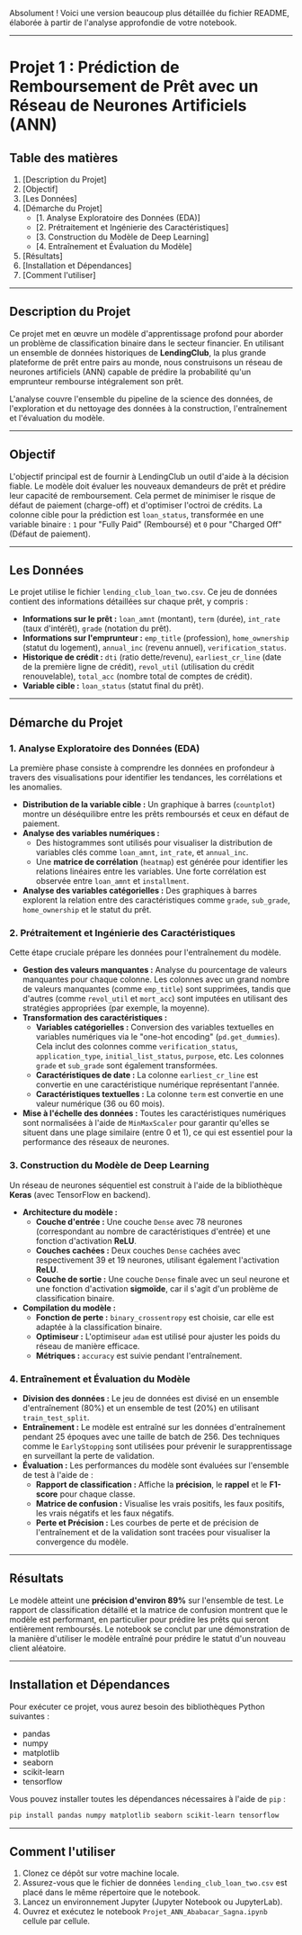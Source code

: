 Absolument \! Voici une version beaucoup plus détaillée du fichier README, élaborée à partir de l'analyse approfondie de votre notebook.

-----

# **Projet 1 : Prédiction de Remboursement de Prêt avec un Réseau de Neurones Artificiels (ANN)**

## **Table des matières**

1.  [Description du Projet]
2.  [Objectif]
3.  [Les Données]
4.  [Démarche du Projet]
      - [1. Analyse Exploratoire des Données (EDA)]
      - [2. Prétraitement et Ingénierie des Caractéristiques]
      - [3. Construction du Modèle de Deep Learning]
      - [4. Entraînement et Évaluation du Modèle]
5.  [Résultats]
6.  [Installation et Dépendances]
7.  [Comment l'utiliser]

-----

## **Description du Projet**

Ce projet met en œuvre un modèle d'apprentissage profond pour aborder un problème de classification binaire dans le secteur financier. En utilisant un ensemble de données historiques de **LendingClub**, la plus grande plateforme de prêt entre pairs au monde, nous construisons un réseau de neurones artificiels (ANN) capable de prédire la probabilité qu'un emprunteur rembourse intégralement son prêt.

L'analyse couvre l'ensemble du pipeline de la science des données, de l'exploration et du nettoyage des données à la construction, l'entraînement et l'évaluation du modèle.

-----

## **Objectif**

L'objectif principal est de fournir à LendingClub un outil d'aide à la décision fiable. Le modèle doit évaluer les nouveaux demandeurs de prêt et prédire leur capacité de remboursement. Cela permet de minimiser le risque de défaut de paiement (charge-off) et d'optimiser l'octroi de crédits. La colonne cible pour la prédiction est `loan_status`, transformée en une variable binaire : `1` pour "Fully Paid" (Remboursé) et `0` pour "Charged Off" (Défaut de paiement).

-----

## **Les Données**

Le projet utilise le fichier `lending_club_loan_two.csv`. Ce jeu de données contient des informations détaillées sur chaque prêt, y compris :

  * **Informations sur le prêt :** `loan_amnt` (montant), `term` (durée), `int_rate` (taux d'intérêt), `grade` (notation du prêt).
  * **Informations sur l'emprunteur :** `emp_title` (profession), `home_ownership` (statut du logement), `annual_inc` (revenu annuel), `verification_status`.
  * **Historique de crédit :** `dti` (ratio dette/revenu), `earliest_cr_line` (date de la première ligne de crédit), `revol_util` (utilisation du crédit renouvelable), `total_acc` (nombre total de comptes de crédit).
  * **Variable cible :** `loan_status` (statut final du prêt).

-----

## **Démarche du Projet**

### **1. Analyse Exploratoire des Données (EDA)**

La première phase consiste à comprendre les données en profondeur à travers des visualisations pour identifier les tendances, les corrélations et les anomalies.

  * **Distribution de la variable cible :** Un graphique à barres (`countplot`) montre un déséquilibre entre les prêts remboursés et ceux en défaut de paiement.
  * **Analyse des variables numériques :**
      * Des histogrammes sont utilisés pour visualiser la distribution de variables clés comme `loan_amnt`, `int_rate`, et `annual_inc`.
      * Une **matrice de corrélation** (`heatmap`) est générée pour identifier les relations linéaires entre les variables. Une forte corrélation est observée entre `loan_amnt` et `installment`.
  * **Analyse des variables catégorielles :** Des graphiques à barres explorent la relation entre des caractéristiques comme `grade`, `sub_grade`, `home_ownership` et le statut du prêt.

### **2. Prétraitement et Ingénierie des Caractéristiques**

Cette étape cruciale prépare les données pour l'entraînement du modèle.

  * **Gestion des valeurs manquantes :** Analyse du pourcentage de valeurs manquantes pour chaque colonne. Les colonnes avec un grand nombre de valeurs manquantes (comme `emp_title`) sont supprimées, tandis que d'autres (comme `revol_util` et `mort_acc`) sont imputées en utilisant des stratégies appropriées (par exemple, la moyenne).
  * **Transformation des caractéristiques :**
      * **Variables catégorielles :** Conversion des variables textuelles en variables numériques via le "one-hot encoding" (`pd.get_dummies`). Cela inclut des colonnes comme `verification_status`, `application_type`, `initial_list_status`, `purpose`, etc. Les colonnes `grade` et `sub_grade` sont également transformées.
      * **Caractéristiques de date :** La colonne `earliest_cr_line` est convertie en une caractéristique numérique représentant l'année.
      * **Caractéristiques textuelles :** La colonne `term` est convertie en une valeur numérique (36 ou 60 mois).
  * **Mise à l'échelle des données :** Toutes les caractéristiques numériques sont normalisées à l'aide de `MinMaxScaler` pour garantir qu'elles se situent dans une plage similaire (entre 0 et 1), ce qui est essentiel pour la performance des réseaux de neurones.

### **3. Construction du Modèle de Deep Learning**

Un réseau de neurones séquentiel est construit à l'aide de la bibliothèque **Keras** (avec TensorFlow en backend).

  * **Architecture du modèle :**
      * **Couche d'entrée :** Une couche `Dense` avec 78 neurones (correspondant au nombre de caractéristiques d'entrée) et une fonction d'activation **ReLU**.
      * **Couches cachées :** Deux couches `Dense` cachées avec respectivement 39 et 19 neurones, utilisant également l'activation **ReLU**.
      * **Couche de sortie :** Une couche `Dense` finale avec un seul neurone et une fonction d'activation **sigmoïde**, car il s'agit d'un problème de classification binaire.
  * **Compilation du modèle :**
      * **Fonction de perte :** `binary_crossentropy` est choisie, car elle est adaptée à la classification binaire.
      * **Optimiseur :** L'optimiseur `adam` est utilisé pour ajuster les poids du réseau de manière efficace.
      * **Métriques :** `accuracy` est suivie pendant l'entraînement.

### **4. Entraînement et Évaluation du Modèle**

  * **Division des données :** Le jeu de données est divisé en un ensemble d'entraînement (80%) et un ensemble de test (20%) en utilisant `train_test_split`.
  * **Entraînement :** Le modèle est entraîné sur les données d'entraînement pendant 25 époques avec une taille de batch de 256. Des techniques comme le `EarlyStopping` sont utilisées pour prévenir le surapprentissage en surveillant la perte de validation.
  * **Évaluation :** Les performances du modèle sont évaluées sur l'ensemble de test à l'aide de :
      * **Rapport de classification :** Affiche la **précision**, le **rappel** et le **F1-score** pour chaque classe.
      * **Matrice de confusion :** Visualise les vrais positifs, les faux positifs, les vrais négatifs et les faux négatifs.
      * **Perte et Précision :** Les courbes de perte et de précision de l'entraînement et de la validation sont tracées pour visualiser la convergence du modèle.

-----

## **Résultats**

Le modèle atteint une **précision d'environ 89%** sur l'ensemble de test. Le rapport de classification détaillé et la matrice de confusion montrent que le modèle est performant, en particulier pour prédire les prêts qui seront entièrement remboursés. Le notebook se conclut par une démonstration de la manière d'utiliser le modèle entraîné pour prédire le statut d'un nouveau client aléatoire.

-----

## **Installation et Dépendances**

Pour exécuter ce projet, vous aurez besoin des bibliothèques Python suivantes :

  * pandas
  * numpy
  * matplotlib
  * seaborn
  * scikit-learn
  * tensorflow

Vous pouvez installer toutes les dépendances nécessaires à l'aide de `pip` :

```bash
pip install pandas numpy matplotlib seaborn scikit-learn tensorflow
```

-----

## **Comment l'utiliser**

1.  Clonez ce dépôt sur votre machine locale.
2.  Assurez-vous que le fichier de données `lending_club_loan_two.csv` est placé dans le même répertoire que le notebook.
3.  Lancez un environnement Jupyter (Jupyter Notebook ou JupyterLab).
4.  Ouvrez et exécutez le notebook `Projet_ANN_Ababacar_Sagna.ipynb` cellule par cellule.
